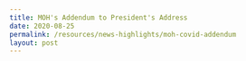```yaml
---
title: MOH's Addendum to President's Address
date: 2020-08-25
permalink: /resources/news-highlights/moh-covid-addendum
layout: post
---
```

